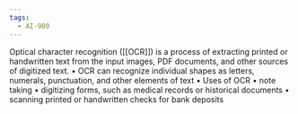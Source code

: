 ```yaml
---
tags:
  - AI-900
---
```

Optical character recognition ([[OCR]]) is a process of extracting printed or handwritten text from the input images, PDF documents, and other sources of digitized text. • OCR can recognize individual shapes as letters, numerals, punctuation, and other elements of text • Uses of OCR • note taking • digitizing forms, such as medical records or historical documents • scanning printed or handwritten checks for bank deposits